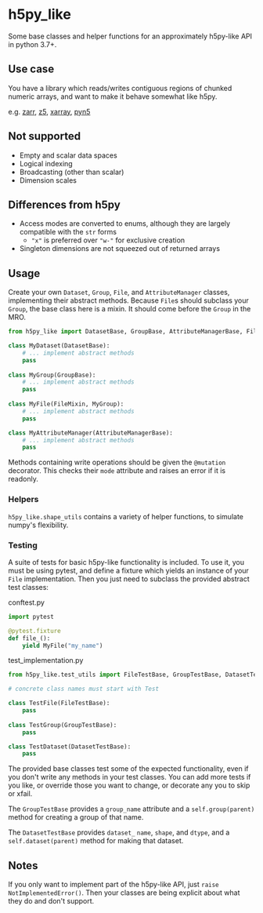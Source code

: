 # h5py_like

Some base classes and helper functions for an approximately h5py-like API in python 3.7+.

## Use case

You have a library which reads/writes contiguous regions of chunked numeric arrays,
 and want to make it behave somewhat like h5py.
 
e.g.
[zarr](https://github.com/zarr-developers/zarr), 
[z5](https://github.com/constantinpape/z5), 
[xarray](http://xarray.pydata.org/en/stable/),
[pyn5](https://github.com/pattonw/rust-pyn5)

## Not supported

- Empty and scalar data spaces
- Logical indexing
- Broadcasting (other than scalar)
- Dimension scales

## Differences from h5py

- Access modes are converted to enums, although they are largely compatible with the `str` forms
  - `"x"` is preferred over `"w-"` for exclusive creation
- Singleton dimensions are not squeezed out of returned arrays

## Usage

Create your own `Dataset`, `Group`, `File`, and `AttributeManager` classes, 
implementing their abstract methods.
Because `File`s should subclass your `Group`, the base class here is a mixin.
It should come before the `Group` in the MRO.

```python
from h5py_like import DatasetBase, GroupBase, AttributeManagerBase, FileMixin

class MyDataset(DatasetBase):
    # ... implement abstract methods
    pass
    
class MyGroup(GroupBase):
    # ... implement abstract methods
    pass
    
class MyFile(FileMixin, MyGroup):
    # ... implement abstract methods
    pass

class MyAttributeManager(AttributeManagerBase):
    # ... implement abstract methods
    pass

```

Methods containing write operations should be given the `@mutation` decorator.
This checks their `mode` attribute and raises an error if it is readonly.

### Helpers

`h5py_like.shape_utils` contains a variety of helper functions,
to simulate numpy's flexibility.

### Testing

A suite of tests for basic h5py-like functionality is included.
To use it, you must be using pytest, and define a fixture which yields an instance of your `File` implementation.
Then you just need to subclass the provided abstract test classes:

conftest.py

```python
import pytest

@pytest.fixture
def file_():
    yield MyFile("my_name")
```

test_implementation.py

```python
from h5py_like.test_utils import FileTestBase, GroupTestBase, DatasetTestBase

# concrete class names must start with Test

class TestFile(FileTestBase):
    pass
    
class TestGroup(GroupTestBase):
    pass

class TestDataset(DatasetTestBase):
    pass

```

The provided base classes test some of the expected functionality, even if you don't write any methods in your test classes.
You can add more tests if you like, or override those you want to change, or decorate any you to skip or xfail.

The `GroupTestBase` provides a `group_name` attribute and a `self.group(parent)` method for creating a group of that name.

The `DatasetTestBase` provides `dataset_` `name`, `shape`, and `dtype`, and a `self.dataset(parent)` method for making that dataset.


## Notes

If you only want to implement part of the h5py-like API, just `raise NotImplementedError()`.
Then your classes are being explicit about what they do and don't support. 
